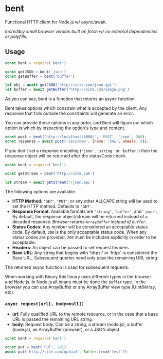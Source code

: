 # bent

Functional HTTP client for Node.js w/ async/await.

*Incredibly small browser version built on fetch w/ no external dependencies or polyfills.*

## Usage

```javascript
const bent = require('bent')

const getJSON = bent('json')
const getBuffer = bent('buffer')

let obj = await getJSON('http://site.com/json.api')
let buffer = await getBuffer('http://site.com/image.png')
```

As you can see, bent is a function that returns an async function.

Bent takes options which constrain what is accepted by the client.
Any response that falls outside the constraints will generate an error.

You can provide these options in any order, and Bent will figure out which option is which by inspecting the option's type and content.
```javascript
const post = bent('http://localhost:3000/', 'POST', 'json', 200);
const response = await post('cars/new', {name: 'bmw', wheels: 4});
```

If you don't set a response encoding (`'json'`, `'string'` or `'buffer'`)
then the response object will be returned after the statusCode check.

```javascript
const bent = require('bent')

const getStream = bent('http://site.com')

let stream = await getStream('/json.api')
```

The following options are available.

* **HTTP Method**: `'GET'`, `'PUT'`, or any other ALLCAPS string will be
  used to set the HTTP method. Defaults to `'GET'`.
* **Response Format**: Available formats are `'string'`, `'buffer'`, and
  `'json'`. By default, the response object/stream will be returned instead
  of a decoded response. *Browser returns `ArrayBuffer` instead of `Buffer`.*
* **Status Codes**: Any number will be considered an acceptable status code.
  By default, `200` is the only acceptable status code. When any status codes
  are provided, `200` must be included explicitly in order to be acceptable.
* **Headers**: An object can be passed to set request headers.
* **Base URL**: Any string that begins with 'https:' or 'http:' is
  considered the Base URL. Subsequent queries need only pass the remaining
  URL string.

The returned async function is used for subsequent requests.

When working with Binary this library uses different types in the browser and Node.js. In Node.js all binary must be done
the `Buffer` type. In the browser you can use ArrayBuffer or any ArrayBuffer view type (UInt8Array, etc).

### `async request(url[, body=null])`

* **url**: Fully qualified URL to the remote resource, or in the case that a
  base URL is passed the remaining URL string.
* **body**: Request body. Can be a string, a stream (node.js), a buffer (node.js),
  an ArrayBuffer (browser), or a JSON object.

```javascript
const bent = require('bent')

const put = bent('PUT', 201)
await put('http://site.com/upload', Buffer.from('test'))
```
